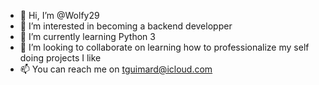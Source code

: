 - 👋 Hi, I’m @Wolfy29
- 👀 I’m interested in becoming a backend developper
- 🌱 I’m currently learning Python 3 
- 💞️ I’m looking to collaborate on learning how to professionalize my self doing projects I like
- 📫 You can reach me on tguimard@icloud.com

<!---
Wolfy29/Wolfy29 is a ✨ special ✨ repository because its `README.md` (this file) appears on your GitHub profile.
You can click the Preview link to take a look at your changes.
--->
